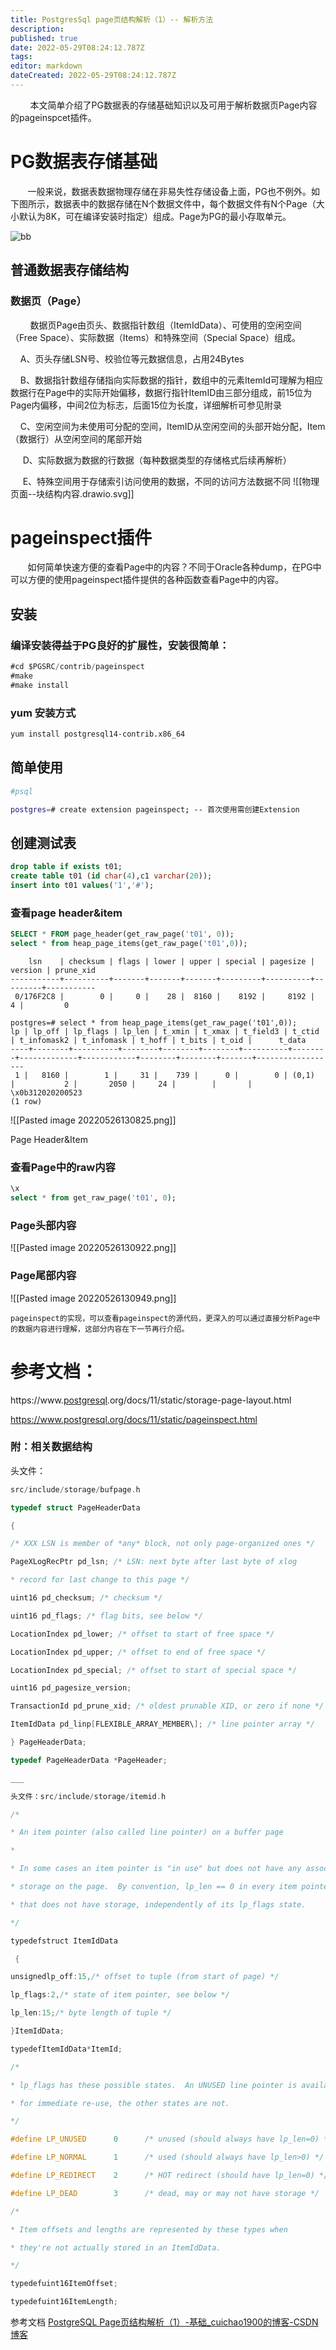 ```yaml
---
title: PostgresSql page页结构解析（1）-- 解析方法
description: 
published: true
date: 2022-05-29T08:24:12.787Z
tags: 
editor: markdown
dateCreated: 2022-05-29T08:24:12.787Z
---
```


        本文简单介绍了PG数据表的存储基础知识以及可用于解析数据页Page内容的pageinspcet插件。

# PG数据表存储基础

       一般来说，数据表数据物理存储在非易失性存储设备上面，PG也不例外。如下图所示，数据表中的数据存储在N个数据文件中，每个数据文件有N个Page（大小默认为8K，可在编译安装时指定）组成。Page为PG的最小存取单元。

![bb](http://img.blog.itpub.net/blog/2019/01/07/afd4d2d798a479eb.jpeg?x-oss-process=style/bb)

## 普通数据表存储结构

### 数据页（Page）

        数据页Page由页头、数据指针数组（ItemIdData）、可使用的空闲空间（Free Space）、实际数据（Items）和特殊空间（Special Space）组成。

    A、页头存储LSN号、校验位等元数据信息，占用24Bytes

    B、数据指针数组存储指向实际数据的指针，数组中的元素ItemId可理解为相应数据行在Page中的实际开始偏移，数据行指针ItemID由三部分组成，前15位为Page内偏移，中间2位为标志，后面15位为长度，详细解析可参见附录

    C、空闲空间为未使用可分配的空间，ItemID从空闲空间的头部开始分配，Item（数据行）从空闲空间的尾部开始

     D、实际数据为数据的行数据（每种数据类型的存储格式后续再解析）

     E、特殊空间用于存储索引访问使用的数据，不同的访问方法数据不同
![[物理页面--块结构内容.drawio.svg]]
# pageinspect插件

       如何简单快速方便的查看Page中的内容？不同于Oracle各种dump，在PG中可以方便的使用pageinspect插件提供的各种函数查看Page中的内容。

## 安装

### 编译安装得益于PG良好的扩展性，安装很简单：

```sql
#cd $PGSRC/contrib/pageinspect
#make
#make install
```
### yum 安装方式
```bash
yum install postgresql14-contrib.x86_64
```
## 简单使用
```bash
#psql 

postgres=# create extension pageinspect; -- 首次使用需创建Extension

````

## 创建测试表

```sql
drop table if exists t01;
create table t01 (id char(4),c1 varchar(20));
insert into t01 values('1','#');
```


### 查看page header&item

```sql
SELECT * FROM page_header(get_raw_page('t01', 0));
select * from heap_page_items(get_raw_page('t01',0));
```
```
    lsn    | checksum | flags | lower | upper | special | pagesize | version | prune_xid 
-----------+----------+-------+-------+-------+---------+----------+---------+-----------
 0/176F2C8 |        0 |     0 |    28 |  8160 |    8192 |     8192 |       4 |         0
 ```
 ```
 postgres=# select * from heap_page_items(get_raw_page('t01',0));
 lp | lp_off | lp_flags | lp_len | t_xmin | t_xmax | t_field3 | t_ctid | t_infomask2 | t_infomask | t_hoff | t_bits | t_oid |      t_data      
----+--------+----------+--------+--------+--------+----------+--------+-------------+------------+--------+--------+-------+------------------
  1 |   8160 |        1 |     31 |    739 |      0 |        0 | (0,1)  |           2 |       2050 |     24 |        |       | \x0b312020200523
(1 row)
```
![[Pasted image 20220526130825.png]]

Page Header&Item  
###  查看Page中的raw内容

```sql
\x
select * from get_raw_page('t01', 0);
```
### Page头部内容
![[Pasted image 20220526130922.png]]
### Page尾部内容
![[Pasted image 20220526130949.png]]



```ad-note
pageinspect的实现，可以查看pageinspect的源代码，更深入的可以通过直接分析Page中的数据内容进行理解，这部分内容在下一节再行介绍。
```



# 参考文档：

https://www.[postgresql](https://so.csdn.net/so/search?q=postgresql&spm=1001.2101.3001.7020).org/docs/11/static/storage-page-layout.html

https://www.postgresql.org/docs/11/static/pageinspect.html

### 附：相关数据结构

头文件：
```c
src/include/storage/bufpage.h

typedef struct PageHeaderData

{

/* XXX LSN is member of *any* block, not only page-organized ones */

PageXLogRecPtr pd_lsn; /* LSN: next byte after last byte of xlog

* record for last change to this page */

uint16 pd_checksum; /* checksum */

uint16 pd_flags; /* flag bits, see below */

LocationIndex pd_lower; /* offset to start of free space */

LocationIndex pd_upper; /* offset to end of free space */

LocationIndex pd_special; /* offset to start of special space */

uint16 pd_pagesize_version;

TransactionId pd_prune_xid; /* oldest prunable XID, or zero if none */

ItemIdData pd_linp[FLEXIBLE_ARRAY_MEMBER\]; /* line pointer array */

} PageHeaderData;

typedef PageHeaderData *PageHeader;

___

头文件：src/include/storage/itemid.h

/*

* An item pointer (also called line pointer) on a buffer page

*

* In some cases an item pointer is "in use" but does not have any associated

* storage on the page.  By convention, lp_len == 0 in every item pointer

* that does not have storage, independently of its lp_flags state.

*/

typedefstruct ItemIdData

 {

unsignedlp_off:15,/* offset to tuple (from start of page) */

lp_flags:2,/* state of item pointer, see below */

lp_len:15;/* byte length of tuple */

}ItemIdData;

typedefItemIdData*ItemId;

/*

* lp_flags has these possible states.  An UNUSED line pointer is available

* for immediate re-use, the other states are not.

*/

#define LP_UNUSED      0      /* unused (should always have lp_len=0) */

#define LP_NORMAL      1      /* used (should always have lp_len>0) */

#define LP_REDIRECT    2      /* HOT redirect (should have lp_len=0) */

#define LP_DEAD        3      /* dead, may or may not have storage */

/*

* Item offsets and lengths are represented by these types when

* they're not actually stored in an ItemIdData.

*/

typedefuint16ItemOffset;

typedefuint16ItemLength;
```

参考文档
[PostgreSQL Page页结构解析（1）-基础_cuichao1900的博客-CSDN博客](https://blog.csdn.net/cuichao1900/article/details/100394601?spm=1001.2014.3001.5502)